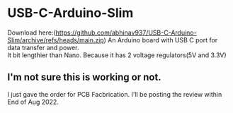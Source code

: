 # USB-C-Arduino-Slim <br />
Download here:(https://github.com/abhinav937/USB-C-Arduino-Slim/archive/refs/heads/main.zip)
An Arduino board with USB C port for data transfer and power.<br />
It bit lengthier than Nano. Because it has 2 voltage regulators(5V and 3.3V)<br />
## I'm not sure this is working or not.<br />
I just gave the order for PCB Facbrication. I'll be posting the review within End of Aug 2022.

